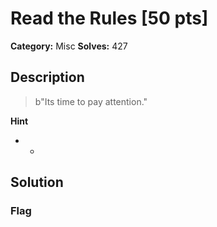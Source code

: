 # Read the Rules [50 pts]

**Category:** Misc
**Solves:** 427

## Description
>b"Its time to pay attention."

**Hint**
* -

## Solution

### Flag


